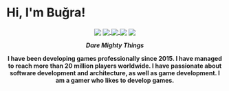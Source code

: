 # Hi, I'm Buğra!

<p align="center">
    <img align="center" src="https://komarev.com/ghpvc/?username=bugraomursunn&color=dc143c"/>
    <a href="https://www.linkedin.com/in/bugraomursun/">
    <img align="center" src="https://img.shields.io/badge/LinkedIn-blue?style=flat-square&logo=linkedin&labelColor=blue"/>
    </a>
    <a href="https://play.google.com/store/apps/dev?id=7696637140094003672">
    <img align="center" src="https://img.shields.io/badge/Google_Play-414141?style=flat-square&logo=google-play&logoColor=white"/>
    </a>
    <img align="center" src="https://img.shields.io/badge/C%23-239120?style=flat-square&logo=c-sharp&logoColor=white"/>
    <img align="center" src="https://img.shields.io/badge/Unity-100000?style=flat-square&logo=unity&logoColor=white"/>
</p>

<p align="center">
  <i>
    <b>
      Dare Mighty Things
    </b>
  </i> 
</p>

<p align="center">
    <b>
      I have been developing games professionally since 2015. I have managed to reach more than 20 million players worldwide. I have passionate about software development and architecture,  as well as game development. I am a gamer who likes to develop games.
    </b>
</p>


<!-- <div> This div will not show 
<p align="center">
   <img align="center" src="https://github-profile-summary-cards.vercel.app/api/cards/profile-details?username=bugraomursunn&theme=nord_dark" />
</p>

<p align="center">
   <img align="center" src="https://img.shields.io/github/followers/BugraOmursunn?style=social"/>
   <img align="center" src="https://img.shields.io/github/stars/bugraomursunn?style=social"/>

   <img align="center" src="https://img.shields.io/github/followers/BugraOmursunn?style=social"/>
   <img align="center" src="https://img.shields.io/github/stars/bugraomursunn?style=social"/>
   <img align="center" src="https://img.shields.io/badge/LinkedIn-blue?style=flat-square&logo=linkedin&labelColor=blue)](https://www.linkedin.com/in/bugraomursun/"/>
   <img align="center" src="https://img.shields.io/badge/Google_Play-414141?style=flat-square&logo=google-play&logoColor=white)](https://play.google.com/store/apps/dev?id=7696637140094003672"/>
    <img align="center" src="https://img.shields.io/badge/C%23-239120?style=flat-square&logo=c-sharp&logoColor=white"/>
   <img align="center" src="https://img.shields.io/badge/Unity-100000?style=flat-square&logo=unity&logoColor=white"/>
</p>

![GitHub followers](https://img.shields.io/github/followers/bugraomursunn?style=social)
![GitHub User's stars](https://img.shields.io/github/stars/bugraomursunn?style=social)
[![General badge](https://img.shields.io/badge/LinkedIn-blue?style=flat-square&logo=linkedin&labelColor=blue)](https://www.linkedin.com/in/bugraomursun/)
[![General badge](https://img.shields.io/badge/Google_Play-414141?style=flat-square&logo=google-play&logoColor=white)](https://play.google.com/store/apps/dev?id=7696637140094003672)
![General badge](https://img.shields.io/badge/C%23-239120?style=flat-square&logo=c-sharp&logoColor=white)
![General badge](https://img.shields.io/badge/Unity-100000?style=flat-square&logo=unity&logoColor=white)
</div> -->
